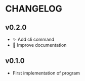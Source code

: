 # CHANGELOG

## v0.2.0
* ✨ Add cli command
* 📝 Improve documentation

## v0.1.0
* First implementation of program